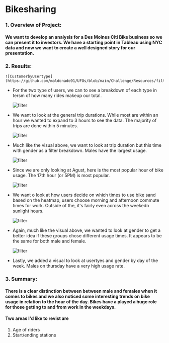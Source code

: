 # Bikesharing

### 1. Overview of Project:
#### We want to develop an analysis for a Des Moines Citi Bike business so we can present it to investors. We have a starting point in Tableau using NYC data and now we want to create a well designed story for our presentation. 

### 2. Results: 

    ![CustomerbyUsertype](https://github.com/maldonado91/UFOs/blob/main/Challenge/Resources/filter_image.PNG)    
* For the two type of users, we can to see a breakdown of each type in tersm of how many rides makeup our total.

    ![filter](https://github.com/maldonado91/UFOs/blob/main/Challenge/Resources/filter_image.PNG)    
* We want to look at the general trip durations. While most are within an hour we wanted to expand to 3 hours to see the data. The majority of trips are done within 5 minutes.

    ![filter](https://github.com/maldonado91/UFOs/blob/main/Challenge/Resources/filter_image.PNG)    
* Much like the visual above, we want to look at trip duration but this time with gender as a filter breakdown. Males have the largest usage.

    ![filter](https://github.com/maldonado91/UFOs/blob/main/Challenge/Resources/filter_image.PNG)    
* Since we are only looking at Agust, here is the most popular hour of bike usage. The 17th hour (or 5PM) is most popular.

    ![filter](https://github.com/maldonado91/UFOs/blob/main/Challenge/Resources/filter_image.PNG)    
* We want o look at how users decide on which times to use bike sand based on the heatmap, users choose morning and afternoon commute times for work. Outside of the, it's fairly even across the weekedn sunlight hours.

    ![filter](https://github.com/maldonado91/UFOs/blob/main/Challenge/Resources/filter_image.PNG)    
* Again, much like the visual above, we wanted to look at gender to get a better idea if these groups chose different usage times. It appears to be the same for both male and female.

    ![filter](https://github.com/maldonado91/UFOs/blob/main/Challenge/Resources/filter_image.PNG)    
* Lastly, we added a visual to look at usertyes and gender by day of the week. Males on thursday have a very high usage rate.


 
### 3. Summary:
#### There is a clear distinction between between male and females when it comes to bikes and we also noticed some interesting trends on bike usage in relation to the hour of the day. Bikes have a played a huge role for those getting to and from work in the weekdays. 

#### Two areas I'd like to revist are 
  1) Age of riders
  2) Start/ending stations

